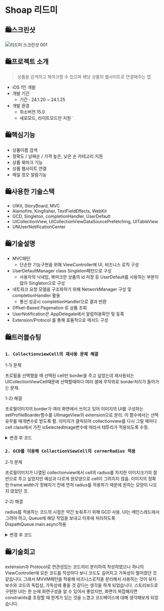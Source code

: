# Shoap 리드미

## 🛍️스크린샷
![리드미 스크린샷 001](https://github.com/user-attachments/assets/d6c6b3e1-531d-459f-97e2-9d44c01e6518)


## 🛍️프로젝트 소개
> 상품을 검색하고 북마크할 수 있으며 해당 상품의 웹사이트로 연결해주는 앱
- iOS 1인 개발
- 개발 기간
    - 기간 : 24.1.20 ~ 24.1.25
- 개발 환경
    - 최소버전 15.0
    - 세로모드, 라이트모드만 지원
 `
## 🛍️핵심기능
- 상품이름 검색
- 정확도 / 날짜순 / 가격 높은, 낮은 순 카테고리 지원
- 상품 북마크 기능
- 상품 웹사이트 연결
- 매일 정오 알람기능

## 🛍️사용한 기술스택
- UIKit, StoryBoard, MVC
- Alamofire, Kingfisher, TextFieldEffects, WebKit
- GCD, Singleton, completionHandler, UserDefault
- UICollectionView, UICollectionViewDataSourcePrefetching, UITableView
- UNUserNotificationCenter

## 🛍️기술설명
- MVC패턴
  - 단순한 기능구현을 위해 ViewController에 UI, 비즈니스 로직 구성
- UserDefaultManager class Singleton패턴으로 구성
  - 사용자의 닉네임, 북마크한 상품의 id 저장 등 UserDefault를 사용하는 부분이 많아 Singleton으로 구성
- 네트워크 요청 모델을 구조화하기 위해 NetworkManager 구성 및 completionHandler 활용
    - 통신 성공시 completionHandler으로 결과 반환
- Offset-Based Pagenation 로 상품 조회 
- UserNotification은 AppDelegate에서 알람허용확인 및 등록
- Extension/Protocol 를 통해 효율적으로 메서드 구성
  
## 🛍️트러블슈팅
### `1. CollectionviewCell의 재사용 문제 해결 `

1-1) 문제

프로필을 선택했을 때 선택된 cell만 border을 주고 싶었는데 재사용되는 UICollectionViewCell때문에 선택할때마다 여러 셀에 무작위로 border처리가 들어가는 문제. 

1-2) 해결

프로필이미지의 border가 여러 화면에서 쓰이고 있어 이미지의 UI를 구성하는 setProfileBoarder함수를 UIImageView의 extension으로 분리.
이 함수에서는 선택유무를 매개변수로 받도록 함.
이미지가 클릭되어 collectionview를 다시 그릴 때마다 cell class에서 가진 isSelectedImage변수에 따라서 테투리가 적용되도록 수정.

<details>
<summary>변경 후 코드</summary>
<div markdown="1">
<img width="521" alt="스크린샷 2024-06-12 오후 4 20 04" src="https://github.com/nhyeonjeong/Shopping/assets/102401977/8e7f5444-7cd6-4603-8a7e-7809ef24e459">
<img width="911" alt="스크린샷 2024-06-12 오후 4 22 32" src="https://github.com/nhyeonjeong/Shopping/assets/102401977/d64eafef-72f3-4352-9949-ea6d66cd30c2">

</div>
</details>

### `2. GCD를 이용해 CollectionViewCell의 cornerRadius 적용`

2-1) 문제

프로필이미지가 나열된 collectionview에서 cell의 radius를 차지한 이미지크기의 절반으로 주고 싶었지만 예상과 다르게 원모양으로 cell이 그려지지 않음.
이미지의 정확한 frame.width가 정해지기 전에 먼저 radius를 적용하기 때문에 원하는 모양이 나오지 않았던 것.

2-2) 해결

radius를 적용하는 코드의 시점은 약간 늦춰주기 위해 GCD 사용. 
UI는 메인스레드에서 그려야 하고, Queue에 해당 작업을 보내고 이후에 처리하도록 DispathQueue.main.async적용

<details>
<summary>변경 후 코드</summary>
<div markdown="1">

<img width="391" alt="스크린샷 2024-06-13 오전 12 12 37" src="https://github.com/nhyeonjeong/Shopping/assets/102401977/14b6a349-bacd-4b83-af10-1f5edbc23165">

</div>
</details>


## 🛍️기술회고
extension과 Protocol로 연관성있는 코드끼리 분리하여 작성하였으나 하나의 ViewController에 모든 코드를 작성하다 보니 코드도 길어지고 가독성이 떨어졌던 것 같습니다. 
그래서 MVVM패턴을 적용해 비즈니스로직을 분리해서 사용하는 것이 유지보수와 코드의 독립성, 가독성에 좋을 것 같다는 생각을 하게 되었습니다.
스토리보드로 구현한 UI는 한 눈에 화면구성을 알 수 있어서 좋았지만, 화면이 복잡해지면 constraints를 조정할 때 한계가 있는 것을 느꼈고 코드베이스에 대해 생각해보게 되었습니다.
